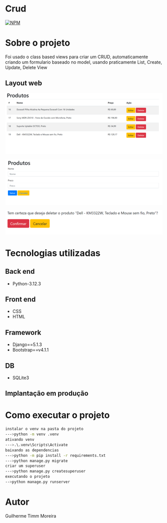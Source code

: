#  Crud
[![NPM](https://img.shields.io/npm/l/react)](https://github.com/GuilhermeGTM/ProjetoFilmes/blob/main/LICENSE) 

# Sobre o projeto
Foi usado o class based views para criar um CRUD, automaticamente criando um formulario baseado no model, usando praticamente List, Create, Update, Delete View

## Layout web
![Web 1](https://github.com/GuilhermeGTM/crud/blob/main/demo/1.png)

![Web 2](https://github.com/GuilhermeGTM/crud/blob/main/demo/2.png)

![Web 3](https://github.com/GuilhermeGTM/crud/blob/main/demo/3.png)


# Tecnologias utilizadas

## Back end
- Python-3.12.3

## Front end
- CSS
- HTML

## Framework
- Django==5.1.3
- Bootstrap==v4.1.1

## DB
- SQLite3

## Implantação em produção

# Como executar o projeto

```bash
instalar o venv na pasta do projeto
--->python -m venv .venv
ativando venv
--->.\.venv\Scripts\Activate
baixando as dependencias
--->python -m pip install -r requirements.txt
--->python manage.py migrate
criar um superuser
--->python manage.py createsuperuser
executando o projeto
-->python manage.py runserver
```

# Autor

Guilherme Timm Moreira

